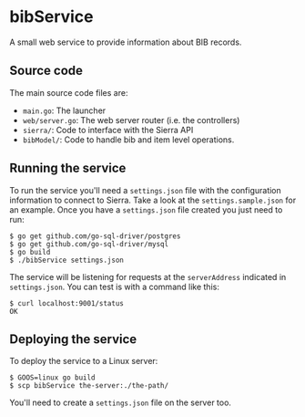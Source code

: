 # bibService
A small web service to provide information about BIB records.

## Source code
The main source code files are:

* `main.go`: The launcher
* `web/server.go`: The web server router (i.e. the controllers)
* `sierra/`: Code to interface with the Sierra API
* `bibModel/`: Code to handle bib and item level operations.

## Running the service
To run the service you'll need a `settings.json` file with the configuration information to connect to Sierra. Take a look at the `settings.sample.json` for an example. Once you have a `settings.json` file created you just need to run:

```
$ go get github.com/go-sql-driver/postgres
$ go get github.com/go-sql-driver/mysql
$ go build
$ ./bibService settings.json
```

The service will be listening for requests at the `serverAddress` indicated in `settings.json`. You can test is with a command like this:

```
$ curl localhost:9001/status
OK
```


## Deploying the service
To deploy the service to a Linux server:

```
$ GOOS=linux go build
$ scp bibService the-server:./the-path/
```

You'll need to create a `settings.json` file on the server too.
